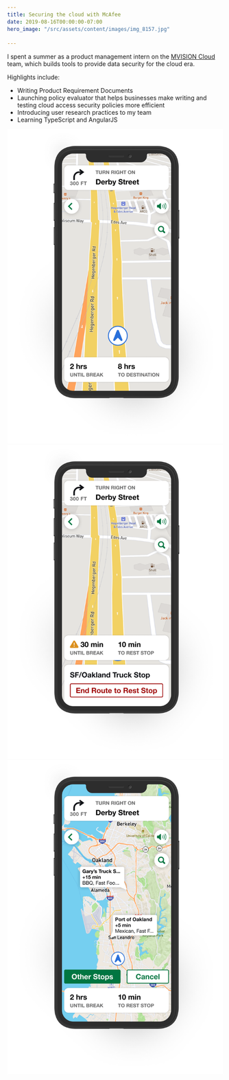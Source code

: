```yaml
---
title: Securing the cloud with McAfee
date: 2019-08-16T00:00:00-07:00
hero_image: "/src/assets/content/images/img_8157.jpg"

---
```

I spent a summer as a product management intern on the [MVISION Cloud](https://www.mcafee.com/enterprise/en-us/products/mvision-cloud.html) team, which builds tools to provide data security for the cloud era.

Highlights include:

* Writing Product Requirement Documents
* Launching policy evaluator that helps businesses make writing and testing cloud access security policies more efficient
* Introducing user research practices to my team
* Learning TypeScript and AngularJS

![](/src/assets/content/images/samsara1.png)![](/src/assets/content/images/samsara2.png)![](/src/assets/content/images/samsara3.png)